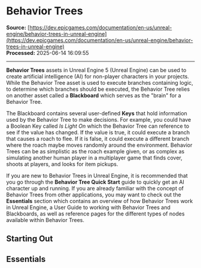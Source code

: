 # Behavior Trees

**Source:** [https://dev.epicgames.com/documentation/en-us/unreal-engine/behavior-trees-in-unreal-engine](https://dev.epicgames.com/documentation/en-us/unreal-engine/behavior-trees-in-unreal-engine)  
**Processed:** 2025-06-14 16:09:55

---

**Behavior Trees** assets in Unreal Engine 5 (Unreal Engine) can be used to create artificial intelligence (AI) for non-player characters in your projects. While the Behavior Tree asset is used to execute branches containing logic, to determine which branches should be executed, the Behavior Tree relies on another asset called a **Blackboard** which serves as the "brain" for a Behavior Tree.

The Blackboard contains several user-defined **Keys** that hold information used by the Behavior Tree to make decisions. For example, you could have a Boolean Key called *Is Light On* which the Behavior Tree can reference to see if the value has changed. If the value is true, it could execute a branch that causes a roach to flee. If it is false, it could execute a different branch where the roach maybe moves randomly around the environment. Behavior Trees can be as simplistic as the roach example given, or as complex as simulating another human player in a multiplayer game that finds cover, shoots at players, and looks for item pickups.

If you are new to Behavior Trees in Unreal Engine, it is recommended that you go through the **Behavior Tree Quick Start** guide to quickly get an AI character up and running. If you are already familiar with the concept of Behavior Trees from other applications, you may want to check out the **Essentials** section which contains an overview of how Behavior Trees work in Unreal Engine, a User Guide to working with Behavior Trees and Blackboards, as well as reference pages for the different types of nodes available within Behavior Trees.

## Starting Out

## Essentials